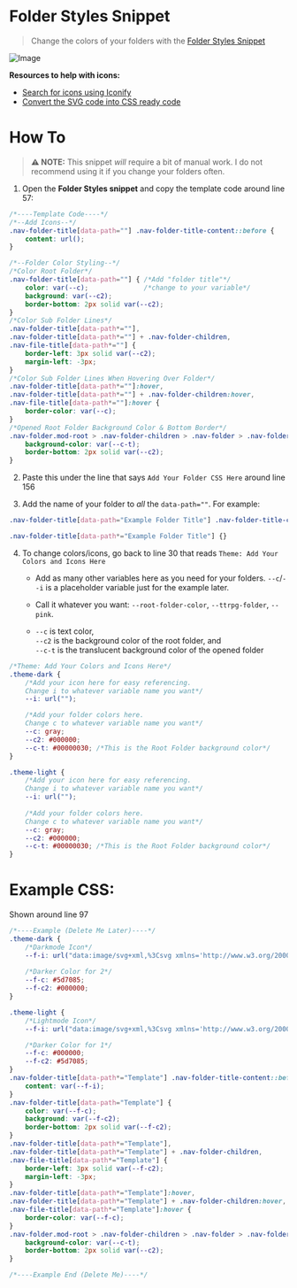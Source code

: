 # Folder Styles Snippet
> Change the colors of your folders with the [Folder Styles Snippet](https://github.com/SlRvb/Obsidian--ITS-Theme/blob/main/S%20-%20Folder%20Styles.css)

![Image](https://media.discordapp.net/attachments/855181471643861002/930586979295453184/Obsidian_kszRvt3fwb.gif)

**Resources to help with icons:**
- [Search for icons using Iconify](https://iconify.design/icon-sets/)
- [Convert the SVG code into CSS ready code](https://yoksel.github.io/url-encoder/)

# How To
> **⚠ NOTE:** This snippet *will* require a bit of manual work. I do not recommend using it if you change your folders often.

1. Open the **Folder Styles snippet** and copy the template code around line 57:
```css
/*----Template Code----*/
/*--Add Icons--*/
.nav-folder-title[data-path=""] .nav-folder-title-content::before {
    content: url();
}

/*--Folder Color Styling--*/
/*Color Root Folder*/
.nav-folder-title[data-path=""] { /*Add "folder title"*/
    color: var(--c);              /*change to your variable*/
    background: var(--c2);
    border-bottom: 2px solid var(--c2);
}
/*Color Sub Folder Lines*/
.nav-folder-title[data-path*=""],
.nav-folder-title[data-path*=""] + .nav-folder-children,
.nav-file-title[data-path*=""] { 
    border-left: 3px solid var(--c2); 
    margin-left: -3px; 
}
/*Color Sub Folder Lines When Hovering Over Folder*/
.nav-folder-title[data-path*=""]:hover,
.nav-folder-title[data-path*=""] + .nav-folder-children:hover,
.nav-file-title[data-path*=""]:hover { 
    border-color: var(--c);
}
/*Opened Root Folder Background Color & Bottom Border*/
.nav-folder.mod-root > .nav-folder-children > .nav-folder > .nav-folder-title[data-path^=""] + .nav-folder-children {
    background-color: var(--c-t);
    border-bottom: 2px solid var(--c2);
}

```

2. Paste this under the line that says `Add Your Folder CSS Here` around line 156

3. Add the name of your folder to *all* the `data-path=""`. For example:
```css
.nav-folder-title[data-path="Example Folder Title"] .nav-folder-title-content::before {}

.nav-folder-title[data-path*="Example Folder Title"] {}
```

4. To change colors/icons, go back to line 30 that reads `Theme: Add Your Colors and Icons Here`
	- Add as many other variables here as you need for your folders. `--c`/`--i` is a placeholder variable just for the example later.
	
	- Call it whatever you want: `--root-folder-color`, `--ttrpg-folder`, `--pink`.
	
	- `--c` is text color, <br> `--c2` is the background color of the root folder, and <Br> `--c-t` is the translucent background color of the opened folder
```css
/*Theme: Add Your Colors and Icons Here*/
.theme-dark {
    /*Add your icon here for easy referencing.
    Change i to whatever variable name you want*/
    --i: url(""); 

    /*Add your folder colors here. 
    Change c to whatever variable name you want*/
    --c: gray;
    --c2: #000000;
    --c-t: #00000030; /*This is the Root Folder background color*/
}

.theme-light {
    /*Add your icon here for easy referencing.
    Change i to whatever variable name you want*/
    --i: url(""); 
    
    /*Add your folder colors here. 
    Change c to whatever variable name you want*/
    --c: gray;
    --c2: #000000;
    --c-t: #00000030; /*This is the Root Folder background color*/
}
```

# Example CSS:

Shown around line 97
```css
/*----Example (Delete Me Later)----*/
.theme-dark {
    /*Darkmode Icon*/
    --f-i: url("data:image/svg+xml,%3Csvg xmlns='http://www.w3.org/2000/svg' xmlns:xlink='http://www.w3.org/1999/xlink' aria-hidden='true' focusable='false' width='16px' height='16px' style='vertical-align: -0.125em;-ms-transform: rotate(360deg); -webkit-transform: rotate(360deg); transform: rotate(360deg);' preserveAspectRatio='xMidYMid meet' viewBox='0 0 24 24'%3E%3Cpath fill='none' stroke='%238e93a7' stroke-linecap='round' stroke-linejoin='round' stroke-width='2' d='M16.5 19a2.5 2.5 0 1 0 0-5a2.5 2.5 0 0 0 0 5zM10 5l2-2m-4.5 7a2.5 2.5 0 1 0 0-5a2.5 2.5 0 0 0 0 5zm.5 6l8-8M5.5 21a2.5 2.5 0 1 0 0-5a2.5 2.5 0 0 0 0 5zm13-13a2.5 2.5 0 1 0 0-5a2.5 2.5 0 0 0 0 5zM12 21l2-2'/%3E%3Crect x='0' y='0' width='24' height='24' fill='rgba(0, 0, 0, 0)' /%3E%3C/svg%3E");
    
    /*Darker Color for 2*/
    --f-c: #5d7085;
    --f-c2: #000000;
}

.theme-light {
    /*Lightmode Icon*/
    --f-i: url("data:image/svg+xml,%3Csvg xmlns='http://www.w3.org/2000/svg' xmlns:xlink='http://www.w3.org/1999/xlink' aria-hidden='true' focusable='false' width='16px' height='16px' style='vertical-align: -0.125em;-ms-transform: rotate(360deg); -webkit-transform: rotate(360deg); transform: rotate(360deg);' preserveAspectRatio='xMidYMid meet' viewBox='0 0 24 24'%3E%3Cpath fill='none' stroke='%238e93a7' stroke-linecap='round' stroke-linejoin='round' stroke-width='2' d='M16.5 19a2.5 2.5 0 1 0 0-5a2.5 2.5 0 0 0 0 5zM10 5l2-2m-4.5 7a2.5 2.5 0 1 0 0-5a2.5 2.5 0 0 0 0 5zm.5 6l8-8M5.5 21a2.5 2.5 0 1 0 0-5a2.5 2.5 0 0 0 0 5zm13-13a2.5 2.5 0 1 0 0-5a2.5 2.5 0 0 0 0 5zM12 21l2-2'/%3E%3Crect x='0' y='0' width='24' height='24' fill='rgba(0, 0, 0, 0)' /%3E%3C/svg%3E");

    /*Darker Color for 1*/
    --f-c: #000000;
    --f-c2: #5d7085;
}
.nav-folder-title[data-path*="Template"] .nav-folder-title-content::before {
    content: var(--f-i);
}
.nav-folder-title[data-path="Template"] { 
    color: var(--f-c);             
    background: var(--f-c2);
    border-bottom: 2px solid var(--f-c2);
}
.nav-folder-title[data-path*="Template"],
.nav-folder-title[data-path*="Template"] + .nav-folder-children,
.nav-file-title[data-path*="Template"] { 
    border-left: 3px solid var(--f-c2); 
    margin-left: -3px; 
}
.nav-folder-title[data-path*="Template"]:hover,
.nav-folder-title[data-path*="Template"] + .nav-folder-children:hover,
.nav-file-title[data-path*="Template"]:hover { 
    border-color: var(--f-c);
}
.nav-folder.mod-root > .nav-folder-children > .nav-folder > .nav-folder-title[data-path^="Template"] + .nav-folder-children {
    background-color: var(--c-t);
    border-bottom: 2px solid var(--c2);
}

/*----Example End (Delete Me)----*/
```
